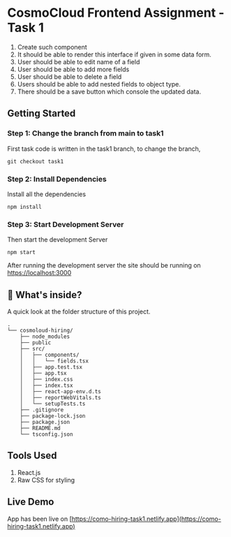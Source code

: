 # CosmoCloud Frontend Assignment - Task 1

1. Create such component
2. It should be able to render this interface if given in some data form.
3. User should be able to edit name of a field
4. User should be able to add more fields
5. User should be able to delete a field
6. Users should be able to add nested fields to object type.
7. There should be a save button which console the updated data.

## Getting Started

### Step 1: Change the branch from main to task1

First task code is written in the task1 branch, to change the branch,

```
git checkout task1
```

### Step 2: Install Dependencies

Install all the dependencies

```
npm install
```

### Step 3: Start Development Server

Then start the development Server

```
npm start
```
After running the development server the site should be running on [https://localhost:3000](https://localhost:3000)

## :open_file_folder: What's inside?

A quick look at the folder structure of this project.

```
.
└── cosmoloud-hiring/
    ├── node_modules
    ├── public
    ├── src/
    │   ├── components/
    │   │   └── fields.tsx
    │   ├── app.test.tsx
    │   ├── app.tsx
    │   ├── index.css
    │   ├── index.tsx
    │   ├── react-app-env.d.ts
    │   ├── reportWebVitals.ts
    │   └── setupTests.ts
    ├── .gitignore
    ├── package-lock.json
    ├── package.json
    ├── README.md
    └── tsconfig.json
```

## Tools Used

1. React.js
2. Raw CSS for styling

## Live Demo

App has been live on [https://como-hiring-task1.netlify.app](https://como-hiring-task1.netlify.app)